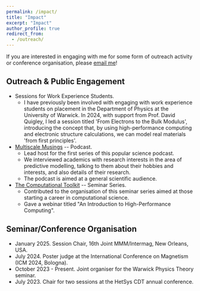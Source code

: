 ```yaml
---
permalink: /impact/
title: "Impact"
excerpt: "Impact"
author_profile: true
redirect_from: 
  - /outreach/
---
```


If you are interested in engaging with me for some form of outreach activity or conference organisation, please [email me](mailto:christopher.woodgate@physics.org)!

Outreach & Public Engagement
------
* Sessions for Work Experience Students.
  * I have previously been involved with engaging with work experience students on placement in the Department of Physics at the University of Warwick. In 2024, with support from Prof. David Quigley, I led a session titled 'From Electrons to the Bulk Modulus', introducing the concept that, by using high-performance computing and electronic structure calculations, we can model real materials 'from first principles'.
* [Multiscale Musings](https://warwick.ac.uk/fac/sci/hetsys/outreach/multiscalemusings/) -- Podcast.
  * Lead host for the first series of this popular science podcast. 
  * We interviewed academics with research interests in the area of predictive modelling, talking to them about their hobbies and interests, and also details of their research. 
  * The podcast is aimed at a general scientific audience.
* [The Computational Toolkit](https://computationaltoolkit.github.io) -- Seminar Series.
  * Contributed to the organisation of this seminar series aimed at those starting a career in computational science. 
  * Gave a webinar titled "An Introduction to High-Performance Computing".

Seminar/Conference Organisation
------
* January 2025. Session Chair, 16th Joint MMM/Intermag, New Orleans, USA.
* July 2024. Poster judge at the International Conference on Magnetism (ICM 2024, Bologna).
* October 2023 - Present. Joint organiser for the Warwick Physics Theory seminar.
* July 2023. Chair for two sessions at the HetSys CDT annual conference.
